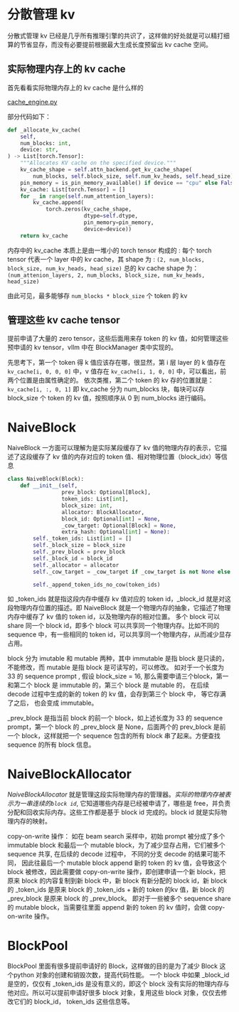 # 分散管理 kv
分散式管理 kv 已经是几乎所有推理引擎的共识了，这样做的好处就是可以精打细算的节省显存，而没有必要提前根据最大生成长度预留出 kv cache 空间。

## 实际物理内存上的 kv cache
首先看看实际物理内存上的 kv cache 是什么样的

[cache_engine.py](https://github.com/vllm-project/vllm/blob/v0.6.5/vllm/worker/cache_engine.py#L66)

部分代码如下：
```python
def _allocate_kv_cache(
    self,
    num_blocks: int,
    device: str,
) -> List[torch.Tensor]:
    """Allocates KV cache on the specified device."""
    kv_cache_shape = self.attn_backend.get_kv_cache_shape(
        num_blocks, self.block_size, self.num_kv_heads, self.head_size)
    pin_memory = is_pin_memory_available() if device == "cpu" else False
    kv_cache: List[torch.Tensor] = []
    for _ in range(self.num_attention_layers):
        kv_cache.append(
            torch.zeros(kv_cache_shape,
                        dtype=self.dtype,
                        pin_memory=pin_memory,
                        device=device))
    return kv_cache
```
内存中的 kv_cache 本质上是由一堆小的 torch tensor 构成的 :
每个 torch tensor 代表一个 layer 中的 kv cache，其 shape 为 : `(2, num_blocks, block_size, num_kv_heads, head_size)`
总的 kv cache shape 为：`(num_attenion_layers, 2, num_blocks, block_size, num_kv_heads, head_size)`

由此可见，最多能够存 `num_blocks * block_size` 个 token 的 kv

## 管理这些 kv cache tensor
提前申请了大量的 zero tensor，这些后面用来存 token 的 kv 值，如何管理这些预申请的 kv tensor，vllm 中在 BlockManager 类中实现的。

先思考下，第一个 token 得 k 值应该存在哪，很显然，第 i 层 layer 的 k 值存在 `kv_cache[i, 0, 0, 0]` 中，v 值存在 `kv_cache[i, 1, 0, 0]` 中，可以看出，前两个位置是由属性确定的。
依次类推，第二个 token 的 kv 存的位置就是： `kv_cache[i, :, 0, 1]`
即 kv_cache 分为 num_blocks 块，每块可以存 block_size 个 token 的 kv 值，按照顺序从 0 到 num_blocks 进行编码。


# NaiveBlock
NaiveBlock 一方面可以理解为是实际某段缓存了 kv 值的物理内存的表示，它描述了这段缓存了 kv 值的内存对应的 token 值、相对物理位置（block_idx）等信息
```python
class NaiveBlock(Block):
    def __init__(self,
                 prev_block: Optional[Block],
                 token_ids: List[int],
                 block_size: int,
                 allocator: BlockAllocator,
                 block_id: Optional[int] = None,
                 _cow_target: Optional[Block] = None,
                 extra_hash: Optional[int] = None):
        self._token_ids: List[int] = []
        self._block_size = block_size
        self._prev_block = prev_block
        self._block_id = block_id
        self._allocator = allocator
        self._cow_target = _cow_target if _cow_target is not None else self

        self._append_token_ids_no_cow(token_ids)
```
如 _token_ids 就是指这段内存中缓存 kv 值对应的 token id，_block_id 就是对这段物理内存位置的描述。即 NaiveBlock 就是一个物理内存的抽象，它描述了物理内存中缓存了 kv 值的 token id，以及物理内存的相对位置。
多个 block 可以 share 同一个 block id，即多个 block 可以共享同一个物理内存。比如不同的 sequence 中，有一些相同的 token id，可以共享同一个物理内存，从而减少显存占用。

block 分为 imutable 和 mutable 两种，其中 immutable 是指 block 是只读的，不能修改，而 mutable 是指 block 是可读写的，可以修改。
如对于一个长度为 33 的 sequence prompt , 假设 block_size = 16, 那么需要申请三个block，第一和第二个 block 是 immutable 的，第三个 block 是 mutable 的， 在后续 decode 过程中生成的新的 token 的 kv 值，会存到第三个 block 中， 等它存满了之后， 也会变成 immutable。

_prev_block 是指当前 block 的前一个 block，如上述长度为 33 的 sequence prompt，第一个 block 的 _prev_block 是 None，后面两个的 prev_block 是前一个 block，这样就把一个 sequence 包含的所有 block 串了起来。方便查找 sequence 的所有 block 信息。

# NaiveBlockAllocator
*NaiveBlockAllocator* 就是管理这段实际物理内存的管理器。*实际的物理内存被表示为一串连续的`block id`*, 它知道哪些内存是已经被申请了，哪些是 free，并负责分配和回收实际内存。这些工作都是基于 block id 完成的。block id 就是实际物理内存的映射。

copy-on-write 操作： 如在 beam search 采样中，初始 prompt 被分成了多个 immutable block 和最后一个 mutable block，为了减少显存占用，它们被多个 sequence 共享,  在后续的 decode 过程中， 不同的分支 decode 的结果可能不同， 因此往最后一个 mutable block append 新的 token 的 kv 值，会导致这个 block 被修改，因此需要做 copy-on-write 操作，即创建申请一个新 block，把原来 block 的内容复制到新 block 中，新 block 有新分配的 block id，新 block 的 _token_ids 是原来 block 的 _token_ids + 新的 token 的kv 值，新 block 的 _prev_block 是原来 block 的 _prev_block。
即对于一些被多个 sequence share 的 mutable block，当需要往里面 append 新的 token 的 kv 值时，会做 copy-on-write 操作。

# BlockPool
BlockPool 里面有很多提前申请好的 Block，这样做的目的是为了减少 Block 这个python 对象的创建和销毁次数，提高代码性能。
一个 block 中如果 _block_id 是空的，仅仅有 _token_ids 是没有意义的，即这个 block 没有实际的物理内存与他对应。所以可以提前申请好很多 block 对象，复用这些 block 对象，仅仅去修改它们的 block_id， token_ids 这些信息等。